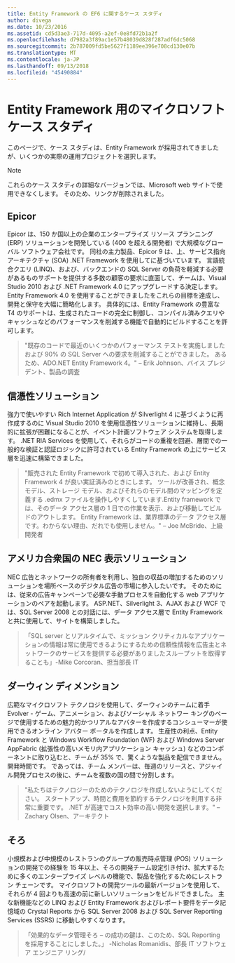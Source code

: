 ```yaml
---
title: Entity Framework の EF6 に関するケース スタディ
author: divega
ms.date: 10/23/2016
ms.assetid: cd5d3ae3-717d-4095-a2ef-0e8fd72b1a2f
ms.openlocfilehash: d7982a3f89ac1e57b48039d828f287adf6dc5068
ms.sourcegitcommit: 2b787009fd5be5627f1189ee396e708cd130e07b
ms.translationtype: MT
ms.contentlocale: ja-JP
ms.lasthandoff: 09/13/2018
ms.locfileid: "45490884"
---
```

# <a name="microsoft-case-studies-for-entity-framework"></a>Entity Framework 用のマイクロソフト ケース スタディ
このページで、ケース スタディは、Entity Framework が採用されてきましたが、いくつかの実際の運用プロジェクトを選択します。
> [!NOTE]
> これらのケース スタディの詳細なバージョンでは、Microsoft web サイトで使用できなくします。 そのため、リンクが削除されました。

## <a name="epicor"></a>Epicor
Epicor は、150 か国以上の企業のエンタープライズ リソース プランニング (ERP) ソリューションを開発している (400 を超える開発者) で大規模なグローバル ソフトウェア会社です。
同社の主力製品、Epicor 9 は、上、サービス指向アーキテクチャ (SOA) .NET Framework を使用してに基づいています。
言語統合クエリ (LINQ)、および、バックエンドの SQL Server の負荷を軽減する必要があるものサポートを提供する多数の顧客の要求に直面して、チームは、Visual Studio 2010 および .NET Framework 4.0 にアップグレードする決定します。
Entity Framework 4.0 を使用することができましたをこれらの目標を達成し、開発と保守を大幅に簡略化します。
具体的には、Entity Framework の豊富な T4 のサポートは、生成されたコードの完全に制御し、コンパイル済みクエリやキャッシュなどのパフォーマンスを削減する機能で自動的にビルドすることを許可します。

> "既存のコードで最近のいくつかのパフォーマンス テストを実施しましたおよび 90% の SQL Server への要求を削減することができました。
あるため、ADO.NET Entity Framework 4。" – Erik Johnson、バイス プレジデント、製品の調査  

## <a name="veracity-solutions"></a>信憑性ソリューション
強力で使いやすい Rich Internet Application が Silverlight 4 に基づくように再作成するのに Visual Studio 2010 を使用信憑性ソリューションに維持し、長期的に拡張が困難になることが、イベント計画ソフトウェア システムを取得します。
.NET RIA Services を使用して、それらがコードの重複を回避、層間での一般的な検証と認証ロジックに許可されている Entity Framework の上にサービス層を迅速に構築できました。  

> "販売された Entity Framework で初めて導入された、および Entity Framework 4 が良い実証済みのときにします。
ツールが改善され、概念モデル、ストレージ モデル、およびそれらのモデル間のマッピングを定義する .edmx ファイルを操作しやすくしています.Entity framework では、そのデータ アクセス層の 1 日での作業を表示、および移動してビルドのアウトします。
Entity Framework は、業界標準のデータ アクセス層です。わからない理由、だれでも使用しません。" – Joe McBride、上級開発者

## <a name="nec-display-solutions-of-america"></a>アメリカ合衆国の NEC 表示ソリューション
NEC 広告とネットワークの所有者を利用し、独自の収益の増加するためのソリューションを場所ベースのデジタル広告の市場に参入したいです。
そのためには、従来の広告キャンペーンで必要な手動プロセスを自動化する web アプリケーションのペアを起動します。
ASP.NET、Silverlight 3、AJAX および WCF では、SQL Server 2008 との対話には、データ アクセス層で Entity Framework と共に使用して、サイトを構築しました。

> 「SQL server とリアルタイムで、ミッション クリティカルなアプリケーションの情報は常に使用できるようにするための信頼性情報を広告主とネットワークのサービスを提供する必要がありましたスループットを取得することも」-Mike Corcoran、担当部長 IT

## <a name="darwin-dimensions"></a>ダーウィン ディメンション
広範なマイクロソフト テクノロジを使用して、ダーウィンのチームに着手 Evolver - ゲーム、アニメーション、およびソーシャル ネットワー キングのページで使用するための魅力的かつリアルなアバターを作成するコンシューマーが使用できるオンライン アバター ポータルを作成します。
生産性の利点、Entity Framework と Windows Workflow Foundation (WF) および Windows Server AppFabric (拡張性の高いメモリ内アプリケーション キャッシュ) などのコンポーネントに取り込むと、チームが 35% で、驚くような製品を配信できません。開発時間です。
であっては、チーム メンバーは、毎週のリリースと、アジャイル開発プロセスの後に、チームを複数の国の間で分割します。

 > "私たちはテクノロジーのためのテクノロジを作成しないようにしてください。 スタートアップ、時間と費用を節約するテクノロジを利用する非常に重要です。
 .NET が高速でコスト効率の高い開発を選択します。" – Zachary Olsen、アーキテクト  

## <a name="silverware"></a>そろ
小規模および中規模のレストランのグループの販売時点管理 (POS) ソリューションの開発での経験を 15 年以上、そろの開発チーム設定引き付け、拡大するために多くのエンタープライズ レベルの機能で、製品を強化するためにレストラン チェーンです。
マイクロソフトの開発ツールの最新バージョンを使用して、それらが 4 回よりも高速の前に新しいソリューションをビルドできました。
主な新機能などの LINQ および Entity Framework およびレポート要件をデータ記憶域の Crystal Reports から SQL Server 2008 および SQL Server Reporting Services (SSRS) に移動しやすくなります。

> 「効果的なデータ管理そろ – の成功の鍵は、このため、SQL Reporting を採用することにしました。」 -Nicholas Romanidis、部長 IT ソフトウェア エンジニア リング/
